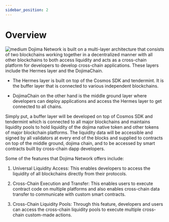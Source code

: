 ```yaml
---
sidebar_position: 2
---
```


# Overview

![medium](/img/dojimainfrastructure.jpg)
Dojima Network is built on a multi-layer architecture that consists of two blockchains working together in a decentralized manner with all other blockchains to both access liquidity and acts as a cross-chain platform for developers to develop cross-chain applications. These layers include the Hermes layer and the DojimaChain.

- The Hermes layer is built on top of the Cosmos SDK and tendermint. It is the buffer layer that is connected to various independent blockchains.

- DojimaChain on the other hand is the middle ground layer where developers can deploy applications and access the Hermes layer to get connected to all chains.



Simply put, a buffer layer will be developed on top of Cosmos SDK and tendermint which is connected to all major blockchains and maintains liquidity pools to hold liquidity of the dojima native token and other tokens of major blockchain platforms. The liquidity data will be accessible and signed by all validators at every end of the blocks and supplied to contracts on top of the middle ground, dojima chain, and to be accessed by smart contracts built by cross-chain dapp developers.

Some of the features that Dojima Network offers include:

1. Universal Liquidity Access: This enables developers to access the liquidity of all blockchains directly from their protocols.

2. Cross-Chain Execution and Transfer: This enables users to execute contract code on multiple platforms and also enables cross-chain data transfer to communicate with custom smart contracts.

3. Cross-Chain Liquidity Pools: Through this feature, developers and users can access the cross-chain liquidity pools to execute multiple cross-chain custom-made actions.


